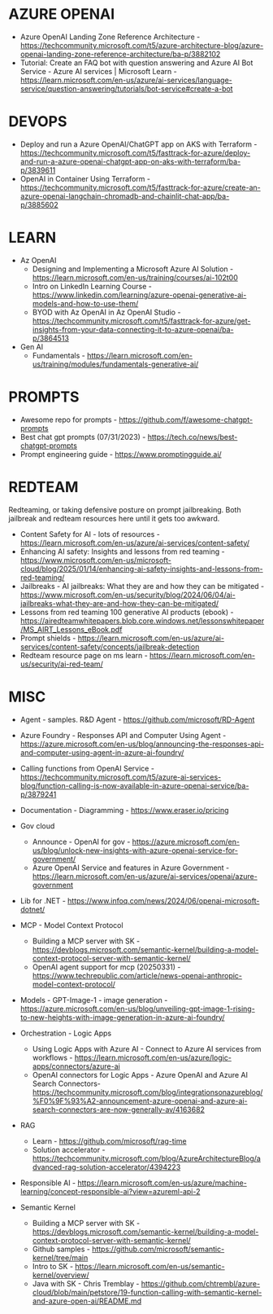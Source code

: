 # AZURE OPENAI

* Azure OpenAI Landing Zone Reference Architecture - https://techcommunity.microsoft.com/t5/azure-architecture-blog/azure-openai-landing-zone-reference-architecture/ba-p/3882102
* Tutorial: Create an FAQ bot with question answering and Azure AI Bot Service - Azure AI services | Microsoft Learn - https://learn.microsoft.com/en-us/azure/ai-services/language-service/question-answering/tutorials/bot-service#create-a-bot

# DEVOPS

* Deploy and run a Azure OpenAI/ChatGPT app on AKS with Terraform - https://techcommunity.microsoft.com/t5/fasttrack-for-azure/deploy-and-run-a-azure-openai-chatgpt-app-on-aks-with-terraform/ba-p/3839611
* OpenAI in Container Using Terraform - https://techcommunity.microsoft.com/t5/fasttrack-for-azure/create-an-azure-openai-langchain-chromadb-and-chainlit-chat-app/ba-p/3885602

# LEARN

* Az OpenAI
    * Designing and Implementing a Microsoft Azure AI Solution - https://learn.microsoft.com/en-us/training/courses/ai-102t00
    * Intro on LinkedIn Learning Course - https://www.linkedin.com/learning/azure-openai-generative-ai-models-and-how-to-use-them/
    * BYOD with Az OpenAI in Az OpenAI Studio - https://techcommunity.microsoft.com/t5/fasttrack-for-azure/get-insights-from-your-data-connecting-it-to-azure-openai/ba-p/3864513
* Gen AI
    * Fundamentals - https://learn.microsoft.com/en-us/training/modules/fundamentals-generative-ai/

# PROMPTS

* Awesome repo for prompts - https://github.com/f/awesome-chatgpt-prompts
* Best chat gpt prompts (07/31/2023) - https://tech.co/news/best-chatgpt-prompts
* Prompt engineering guide - https://www.promptingguide.ai/

# REDTEAM

Redteaming, or taking defensive posture on prompt jailbreaking.  Both jailbreak and redteam resources here until it gets too awkward.

* Content Safety for AI - lots of resources - https://learn.microsoft.com/en-us/azure/ai-services/content-safety/ 
* Enhancing AI safety: Insights and lessons from red teaming - https://www.microsoft.com/en-us/microsoft-cloud/blog/2025/01/14/enhancing-ai-safety-insights-and-lessons-from-red-teaming/
* Jailbreaks - AI jailbreaks: What they are and how they can be mitigated - https://www.microsoft.com/en-us/security/blog/2024/06/04/ai-jailbreaks-what-they-are-and-how-they-can-be-mitigated/
* Lessons from red teaming 100 generative AI products (ebook) - https://airedteamwhitepapers.blob.core.windows.net/lessonswhitepaper/MS_AIRT_Lessons_eBook.pdf
* Prompt shields - https://learn.microsoft.com/en-us/azure/ai-services/content-safety/concepts/jailbreak-detection
* Redteam resource page on ms learn - https://learn.microsoft.com/en-us/security/ai-red-team/

# MISC

* Agent - samples. R&D Agent - https://github.com/microsoft/RD-Agent
* Azure Foundry - Responses API and Computer Using Agent - https://azure.microsoft.com/en-us/blog/announcing-the-responses-api-and-computer-using-agent-in-azure-ai-foundry/
* Calling functions from OpenAI Service - https://techcommunity.microsoft.com/t5/azure-ai-services-blog/function-calling-is-now-available-in-azure-openai-service/ba-p/3879241 
* Documentation - Diagramming - https://www.eraser.io/pricing
* Gov cloud
    * Announce - OpenAI for gov - https://azure.microsoft.com/en-us/blog/unlock-new-insights-with-azure-openai-service-for-government/
    * Azure OpenAI Service and features in Azure Government - https://learn.microsoft.com/en-us/azure/ai-services/openai/azure-government
* Lib for .NET - https://www.infoq.com/news/2024/06/openai-microsoft-dotnet/
* MCP - Model Context Protocol
    * Building a MCP server with SK - https://devblogs.microsoft.com/semantic-kernel/building-a-model-context-protocol-server-with-semantic-kernel/
    * OpenAI agent support for mcp (20250331) - https://www.techrepublic.com/article/news-openai-anthropic-model-context-protocol/
* Models - GPT-Image-1 - image generation - https://azure.microsoft.com/en-us/blog/unveiling-gpt-image-1-rising-to-new-heights-with-image-generation-in-azure-ai-foundry/
* Orchestration - Logic Apps
    * Using Logic Apps with Azure AI - Connect to Azure AI services from workflows - https://learn.microsoft.com/en-us/azure/logic-apps/connectors/azure-ai
    * OpenAI connectors for Logic Apps -  Azure OpenAI and Azure AI Search Connectors- https://techcommunity.microsoft.com/blog/integrationsonazureblog/%F0%9F%93%A2-announcement-azure-openai-and-azure-ai-search-connectors-are-now-generally-av/4163682
* RAG

    * Learn - https://github.com/microsoft/rag-time 
    * Solution accelerator - https://techcommunity.microsoft.com/blog/AzureArchitectureBlog/advanced-rag-solution-accelerator/4394223
* Responsible AI - https://learn.microsoft.com/en-us/azure/machine-learning/concept-responsible-ai?view=azureml-api-2
* Semantic Kernel
    * Building a MCP server with SK - https://devblogs.microsoft.com/semantic-kernel/building-a-model-context-protocol-server-with-semantic-kernel/
    * Github samples - https://github.com/microsoft/semantic-kernel/tree/main 
    * Intro to SK - https://learn.microsoft.com/en-us/semantic-kernel/overview/ 
    * Java with SK - Chris Tremblay - https://github.com/chtrembl/azure-cloud/blob/main/petstore/19-function-calling-with-semantic-kernel-and-azure-open-ai/README.md